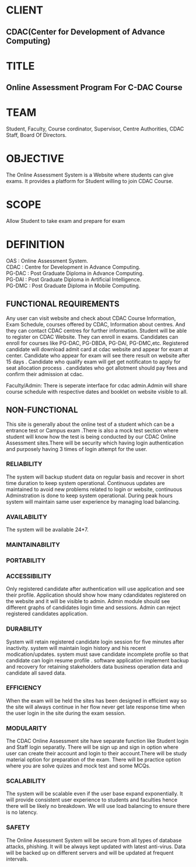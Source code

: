# CLIENT 
## CDAC(Center for Development of Advance Computing)

# TITLE 
## Online Assessment Program For C-DAC Course

# TEAM

Student, Faculty, Course cordinator, Supervisor, Centre Authorities, CDAC Staff, Board Of Directors.


# OBJECTIVE
The Online Assessment System is a Website where students can give exams. It provides a platform for Student willing to join CDAC Course.

# SCOPE
Allow Student to take exam and prepare for exam

# DEFINITION
    
OAS : Online Assessment System. <br>
CDAC : Centre for Development in Advance Computing. <br>
PG-DAC : Post Graduate Diploma in Advance Computing. <br>
PG-DAI : Post Graduate Diploma in Artificial Intelligence. <br>
PG-DMC : Post Graduate Diploma in Mobile Computing. <br>

## FUNCTIONAL REQUIREMENTS
Any user can visit website and check about CDAC Course Information, Exam Schedule, courses offered by CDAC, Information about centres.
And they can contact CDAC centres for further information. 
Student will be able to register on CDAC Website. They can enroll in exams. Candidates can enroll for courses like PG-DAC, PG-DBDA, PG-DAI, PG-DMC,etc.
Registered candidate will download admit card at cdac website and appear for exam at center.
Candidate who appear for exam will see there result on website after 15 days .
Candidate who qualify  exam will get get notificaton to apply for seat allocation process .
candidates who got allotment should pay fees and confirm their admission at cdac.

Faculty/Admin:
There is seperate interface for cdac admin.Admin will share course schedule with respective dates and booklet on website visible to all.

## NON-FUNCTIONAL
This site is generally about the online test of a student which can be a entrance test or Campus exam .There is also a mock test section where student will know how the test is being conducted by our CDAC Online Assessment sites.There will be security which having login authentication and purposely having 3 times of login attempt for the user.

### RELIABILITY
The system will backup student data on regular basis and recover in short time duration to keep system operational. Continuous updates are maintained to avoid new problems related to login or website, continuous Adminstration is done to keep system operational. During peak hours system will maintain same user experience by managing load balancing.

### AVAILABILITY
The system will be available 24*7.

### MAINTAINABILITY

### PORTABILITY

### ACCESSIBILITY
Only registered candidate after authentication will use application and see their profile. 
Application should show how many cdandidates registered on the website and it will be visible to admin. Admin module should see different graphs of candidates login time and sessions.
Admin can reject registered candidates application.


### DURABILITY
System will retain registered candidate login session for five minutes after inactivity.
system will maintain login history and his recent modication/updates.
system must save candidate incomplete profile so that candidate can login resume profile .
software application implement backup and recovery for retaining stakeholders data business operation data and candidate all saved data.

### EFFICIENCY
When the exam will be held the sites has been designed in efficient way so the site will always continue in her flow never get late response time when the user login in the site during the exam session.

### MODULARITY
The CDAC Online Assessment site have separate function like Student login and Staff login separatly. There will be sign up and sign in option where user can create their account and login to their account.There will be study material option for preparation of the exam. There will be practice option where you are solve quizes and mock test and some MCQs.

### SCALABILITY
The system will be scalable even if the user base expand exponentially. 
It will provide consistent user experience to students and faculties hence there will be likely no breakdown.
We will use load balancing to ensure there is no latency.

### SAFETY
The Online Assessment System will be secure from all types of database attacks, phishing.
It will be always kept updated with latest anti-virus. Data will be backed up on different servers and will be updated at frequent intervals.
